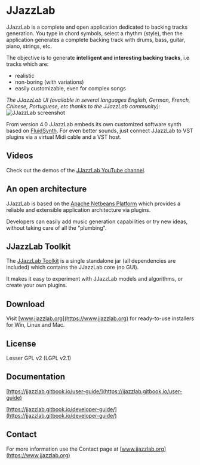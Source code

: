 
# JJazzLab

JJazzLab is a complete and open application dedicated to backing tracks generation. You type in chord symbols, select a rhythm (style), then the application generates a complete backing track with drums, bass, guitar, piano, strings, etc. 

The objective is to generate **intelligent and interesting backing tracks**, i.e tracks which are: 
- realistic
- non-boring (with variations)
- easily customizable, even for complex songs

*The JJazzLab UI (available in several languages English, German, French, Chinese, Portuguese, etc thanks to the JJazzLab community):* 
![JJazzLab screenshot](https://github.com/jjazzboss/JJazzLab/blob/master/graphics/JJazzLab3.0Full.png)

From version 4.0 JJazzLab embeds its own customized software synth based on [FluidSynth](https://www.fluidsynth.org/). For even better sounds, just connect JJazzLab to VST plugins via a virtual Midi cable and a VST host.

## Videos

Check out the demos of the [JJazzLab YouTube channel](https://www.youtube.com/channel/UC0L3SwjY6bhTj6jsbOYzzAw).

## An open architecture

JJazzLab is based on the [Apache Netbeans Platform](https://netbeans.org/features/platform/features.html) which provides a reliable and extensible application architecture via plugins.

Developers can easily add music generation capabilities or try new ideas, without taking care of all the "plumbing".

## JJazzLab Toolkit

The [JJazzLab Toolkit](https://github.com/jjazzboss/JJazzLabToolkit)  is a single standalone jar (all dependencies are included) which contains the JJazzLab core (no GUI).

It makes it easy to experiment with JJazzLab models and algorithms, or create your own plugins.

## Download 

Visit [www.jjazzlab.org](https://www.jjazzlab.org) for ready-to-use installers for Win, Linux and Mac.

## License

Lesser GPL v2 (LGPL v2.1)

## Documentation

[https://jjazzlab.gitbook.io/user-guide/](https://jjazzlab.gitbook.io/user-guide)

[https://jjazzlab.gitbook.io/developer-guide/](https://jjazzlab.gitbook.io/developer-guide/)

## Contact

For more information use the Contact page at [www.jjazzlab.org](https://www.jjazzlab.org)

